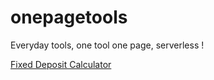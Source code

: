 # onepagetools
Everyday tools, one tool one page, serverless !

[Fixed Deposit Calculator](https://eternalbytes.github.io/onepagetools/calculators/fd.html)
